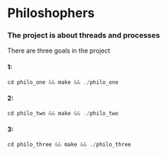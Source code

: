 # Philoshophers

### The project is about threads and processes
There are three goals in the project

#### 1:
```C
cd philo_one && make && ./philo_one
```
#### 2:
```C
cd philo_two && make && ./philo_two
```
#### 3:
```C
cd philo_three && make && ./philo_three
```
